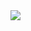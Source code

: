 <img align="rigth" src="https://github.com/user-attachments/assets/ccbc5241-1f22-4ae2-aba4-952e1383b8d9">
